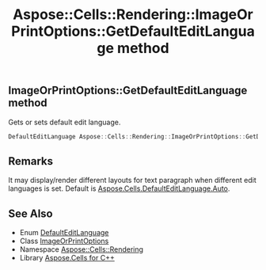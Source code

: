 ﻿---
title: Aspose::Cells::Rendering::ImageOrPrintOptions::GetDefaultEditLanguage method
linktitle: GetDefaultEditLanguage
second_title: Aspose.Cells for C++ API Reference
description: 'Aspose::Cells::Rendering::ImageOrPrintOptions::GetDefaultEditLanguage method. Gets or sets default edit language in C++.'
type: docs
weight: 6100
url: /cpp/aspose.cells.rendering/imageorprintoptions/getdefaulteditlanguage/
---
## ImageOrPrintOptions::GetDefaultEditLanguage method


Gets or sets default edit language.

```cpp
DefaultEditLanguage Aspose::Cells::Rendering::ImageOrPrintOptions::GetDefaultEditLanguage()
```

## Remarks


It may display/render different layouts for text paragraph when different edit languages is set. Default is [Aspose.Cells.DefaultEditLanguage.Auto](../../../aspose.cells/defaulteditlanguage/). 
## See Also

* Enum [DefaultEditLanguage](../../../aspose.cells/defaulteditlanguage/)
* Class [ImageOrPrintOptions](../)
* Namespace [Aspose::Cells::Rendering](../../)
* Library [Aspose.Cells for C++](../../../)

